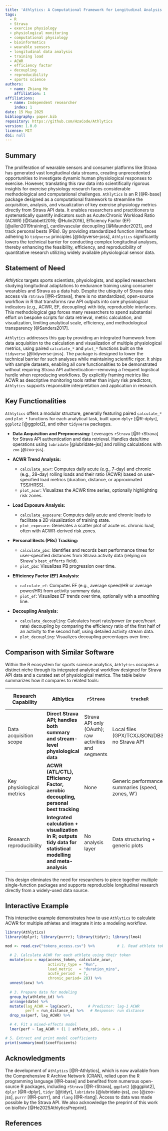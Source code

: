 ```yaml
---
title: 'Athlytics: A Computational Framework for Longitudinal Analysis of Exercise Physiology Metrics from Wearable Sensor Data'
tags:
  - R
  - Strava
  - exercise physiology
  - physiological monitoring
  - computational physiology
  - bioinformatics
  - wearable sensors
  - longitudinal data analysis
  - training load
  - ACWR
  - efficiency factor
  - decoupling
  - reproducibility
  - sports science
authors:
  - name: Zhiang He
    affiliation: 1
affiliations:
  - name: Independent researcher
    index: 1  
date: 15 May 2025 
bibliography: paper.bib
repository: https://github.com/HzaCode/Athlytics 
version: 1.0.0 
license: MIT 
doi: null 
---
```


## Summary

The proliferation of wearable sensors and consumer platforms like Strava has generated vast longitudinal data streams, creating unprecedented opportunities to investigate dynamic human physiological responses to exercise. However, translating this raw data into scientifically rigorous insights for exercise physiology research faces considerable methodological and computational challenges. `Athlytics` is an R \[@R-base] package designed as a computational framework to streamline the acquisition, analysis, and visualization of key exercise physiology metrics directly from Strava API data. It enables researchers and practitioners to systematically quantify indicators such as Acute\:Chronic Workload Ratio (ACWR) \[@Gabbett2016; @Hulin2016], Efficiency Factor (EF) \[@allen2019training], cardiovascular decoupling \[@Maunder2021], and track personal bests (PBs). By providing standardized function interfaces adhering to `tidyverse` principles \[@tidyverse-joss], `Athlytics` significantly lowers the technical barrier for conducting complex longitudinal analyses, thereby enhancing the feasibility, efficiency, and reproducibility of quantitative research utilizing widely available physiological sensor data.

## Statement of Need

*Athlytics* targets sports scientists, physiologists, and applied researchers studying longitudinal adaptations to endurance training using consumer wearables and Strava as a data hub. Despite the ubiquity of Strava data access via `rStrava` \[@R-rStrava], there is no standardized, open-source workflow in R that transforms raw API outputs into core physiological indicators (e.g., ACWR, EF, decoupling) with tidy, reproducible interfaces. This methodological gap forces many researchers to spend substantial effort on bespoke scripts for data retrieval, metric calculation, and visualization, limiting analytical scale, efficiency, and methodological transparency \[@Sanders2017].

`Athlytics` addresses this gap by providing an integrated framework from data acquisition to the calculation and visualization of multiple physiological metrics, using paired `calculate_*` and `plot_*` functions built on the `tidyverse` \[@tidyverse-joss]. The package is designed to lower the technical barrier for such analyses while maintaining scientific rigor. It ships with sample datasets, enabling all core functionalities to be demonstrated without requiring Strava API authentication—removing a frequent logistical hurdle when reproducing workflows. By explicitly framing metrics like ACWR as descriptive monitoring tools rather than injury risk predictors, `Athlytics` supports responsible interpretation and application in research.

## Key Functionalities

`Athlytics` offers a modular structure, generally featuring paired `calculate_*` and `plot_*` functions for each analytical task, built upon `dplyr` \[@R-dplyr], `ggplot2` \[@ggplot2], and other `tidyverse` packages.

* **Data Acquisition and Preprocessing:** Leverages `rStrava` \[@R-rStrava] for Strava API authentication and data retrieval. Handles date/time operations using `lubridate` \[@lubridate-jss] and rolling calculations with `zoo` \[@zoo-jss].
* **ACWR Trend Analysis:**

  * `calculate_acwr`: Computes daily acute (e.g., 7-day) and chronic (e.g., 28-day) rolling loads and their ratio (ACWR) based on user-specified load metrics (duration, distance, or approximated TSS/HRSS).
  * `plot_acwr`: Visualizes the ACWR time series, optionally highlighting risk zones.
* **Load Exposure Analysis:**

  * `calculate_exposure`: Computes daily acute and chronic loads to facilitate a 2D visualization of training state.
  * `plot_exposure`: Generates a scatter plot of acute vs. chronic load, often with ACWR-derived risk zones.
* **Personal Bests (PBs) Tracking:**

  * `calculate_pbs`: Identifies and records best performance times for user-specified distances from Strava activity data (relying on Strava's `best_efforts` field).
  * `plot_pbs`: Visualizes PB progression over time.
* **Efficiency Factor (EF) Analysis:**

  * `calculate_ef`: Computes EF (e.g., average speed/HR or average power/HR) from activity summary data.
  * `plot_ef`: Visualizes EF trends over time, optionally with a smoothing line.
* **Decoupling Analysis:**

  * `calculate_decoupling`: Calculates heart rate/power (or pace/heart rate) decoupling by comparing the efficiency ratio of the first half of an activity to the second half, using detailed activity stream data.
  * `plot_decoupling`: Visualizes decoupling percentages over time.

## Comparison with Similar Software

Within the R ecosystem for sports science analytics, `Athlytics` occupies a distinct niche through its integrated analytical workflow designed for Strava API data and a curated set of physiological metrics. The table below summarizes how it compares to related tools:

| Research Capability      | **Athlytics**                                                                                          | `rStrava`                           | `trackeR`                                   | Single-metric packages (e.g., `ACWR`) |
| ------------------------ | ----------------------------------------------------------------------------------------------------- | ----------------------------------- | ------------------------------------------- | ------------------------------------- |
| Data acquisition scope   | **Direct Strava API; handles both summary and stream-level physiological data**         | Strava API only (OAuth); raw activities and segments | Local files (GPX/TCX/JSON/DB3); no Strava API | User-provided load table only         |
| Key physiological metrics| **ACWR (ATL/CTL), Efficiency Factor, aerobic decoupling, personal best tracking**                     | None                                | Generic performance summaries (speed, zones, W′) | ACWR only (EWMA/RAC/RAU)              |
| Research reproducibility | **Integrated calculation + visualization in R; outputs tidy data for statistical modelling and meta-analysis** | No analysis layer                   | Data structuring + generic plots            | Single metric; must combine with other tools |




This design eliminates the need for researchers to piece together multiple single-function packages and supports reproducible longitudinal research directly from a widely-used data source.

## Interactive Example

This interactive example demonstrates how to use `Athlytics` to calculate ACWR for multiple athletes and integrate it into a modeling workflow.

```R
library(Athlytics)             
library(dplyr); library(purrr); library(tidyr); library(lme4)

mod <- read.csv("tokens_access.csv") %>%          # 1. Read athlete tokens

  # 2. Calculate ACWR for each athlete using their token
  mutate(acw = map(access_token, calculate_acwr,
                   activity_type = "Run",
                   load_metric   = "duration_mins",
                   acute_period  = 7,
                   chronic_period= 28)) %>%
  unnest(acw) %>%
  
  # 3. Prepare data for modeling
  group_by(athlete_id) %>%
  arrange(date) %>%
  mutate(lag_ACWR = lag(acwr),       # Predictor: lag-1 ACWR
         perf = run_distance_m) %>%   # Response: run distance
  drop_na(perf, lag_ACWR) %>%

  # 4. Fit a mixed-effects model
  lmer(perf ~ lag_ACWR + (1 | athlete_id), data = .)

# 5. Extract and print model coefficients
print(summary(mod)$coefficients)
```

## Acknowledgments

The development of `Athlytics` \[@R-Athlytics], which is now available from the Comprehensive R Archive Network (CRAN), relied upon the R programming language \[@R-base] and benefited from numerous open-source R packages, including `rStrava` \[@R-rStrava], `ggplot2` \[@ggplot2], `dplyr` \[@R-dplyr], `tidyr` \[@tidyr], `lubridate` \[@lubridate-jss], `zoo` \[@zoo-jss], `purrr` \[@R-purrr], and `rlang` \[@R-rlang]. Access to data was made possible by the Strava API. We also acknowledge the preprint of this work on bioRxiv \[@He2025AthlyticsPreprint].

## References
